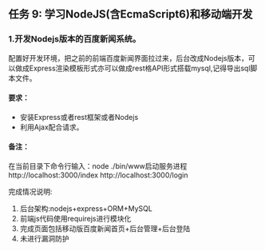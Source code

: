 ## 任务 9: 学习NodeJS(含EcmaScript6)和移动端开发

### 1.开发Nodejs版本的百度新闻系统。

配置好开发环境，把之前的前端百度新闻界面拉过来，后台改成Nodejs版本，可以做成Express渲染模板形式亦可以做成rest格API形式搭载mysql,记得导出sql脚本文件。

#### 要求：
* 安装Express或者rest框架或者Nodejs
* 利用Ajax配合请求。

#### 备注：

在当前目录下命令行输入：node  ./bin/www启动服务进程
http://localhost:3000/index
http://localhost:3000/login

完成情况说明:

1. 后台架构:nodejs+express+ORM+MySQL
2. 前端js代码使用requirejs进行模块化
3. 完成页面包括移动版百度新闻首页+后台管理+后台登陆
4. 未进行漏洞防护



